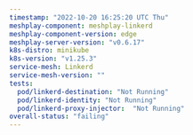 ```yaml
---
timestamp: "2022-10-20 16:25:20 UTC Thu"
meshplay-component: meshplay-linkerd
meshplay-component-version: edge
meshplay-server-version: "v0.6.17"
k8s-distro: minikube
k8s-version: "v1.25.3"
service-mesh: Linkerd
service-mesh-version: ""
tests:
  pod/linkerd-destination: "Not Running"
  pod/linkerd-identity: "Not Running"
  pod/linkerd-proxy-injector:  "Not Running"
overall-status: "failing"
---
```

